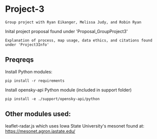# Project-3
```
Group project with Ryan Eikanger, Melissa Judy, and Robin Ryan
```
Inital project proposal found under 'Proposal_GroupProject3'
```
Explanation of process, map usage, data ethics, and citations found under 'Project3Info'
```
## Preqreqs

Install Python modules:
```
pip install -r requirements
```

Install opensky-api Python module (included in support folder)
```
pip install -e ./support/opensky-api/python
```
## Other modules used:
leaflet-radar.js which uses Iowa State University's mesonet found at: https://mesonet.agron.iastate.edu/
